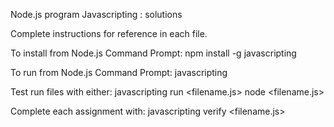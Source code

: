 Node.js program Javascripting : solutions

Complete instructions for reference in each file.

To install from Node.js Command Prompt:
npm install -g javascripting

To run from Node.js Command Prompt:
javascripting

Test run files with either:
javascripting run <filename.js>
node <filename.js>

Complete each assignment with:
javascripting verify <filename.js>
